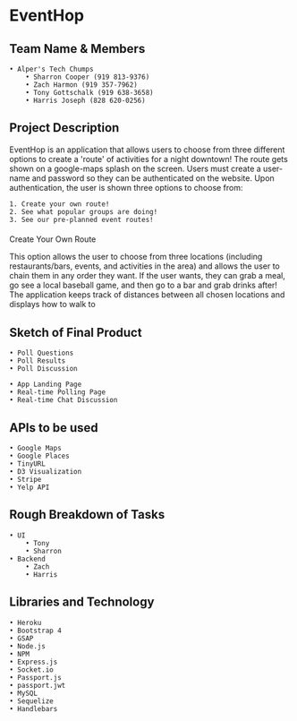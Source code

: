# EventHop

## Team Name & Members
	• Alper's Tech Chumps
		• Sharron Cooper (919 813-9376)
		• Zach Harmon (919 357-7962)
		• Tony Gottschalk (919 638-3658)
		• Harris Joseph (828 620-0256)

## Project Description

EventHop is an application that allows users to choose from three different options to create a 'route' of activities for a night downtown!  The route gets shown on a google-maps splash on the screen.  Users must create a user-name and password so they can be authenticated on the website.  Upon authentication, the user is shown three options to choose from:

	1. Create your own route!
	2. See what popular groups are doing!
	3. See our pre-planned event routes!

####
Create Your Own Route

This option allows the user to choose from three locations (including restaurants/bars, events, and activities in the area) and allows the user to chain them in any order they want.  If the user wants, they can grab a meal, go see a local baseball game, and then go to a bar and grab drinks after! The application keeps track of distances between all chosen locations and displays how to walk to 

## Sketch of Final Product
	• Poll Questions
	• Poll Results
	• Poll Discussion

	• App Landing Page
	• Real-time Polling Page
	• Real-time Chat Discussion
	
## APIs to be used
	• Google Maps
	• Google Places
	• TinyURL
	• D3 Visualization
	• Stripe
	• Yelp API

## Rough Breakdown of Tasks
	• UI
		• Tony
		• Sharron
	• Backend
		• Zach
		• Harris

## Libraries and Technology
	• Heroku
	• Bootstrap 4
	• GSAP
	• Node.js
	• NPM
	• Express.js
	• Socket.io
	• Passport.js
	• passport.jwt
	• MySQL
	• Sequelize
	• Handlebars